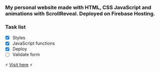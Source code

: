 ### My personal website made with HTML, CSS JavaScript and animations with ScrollReveal. Deployed on Firebase Hosting.

### Task list

- [x] Styles
- [x] JavaScript functions
- [x] Deploy
- [ ] Validate form

:zap: [Visit here](https://omaranguas.github.io/website/) :zap:
